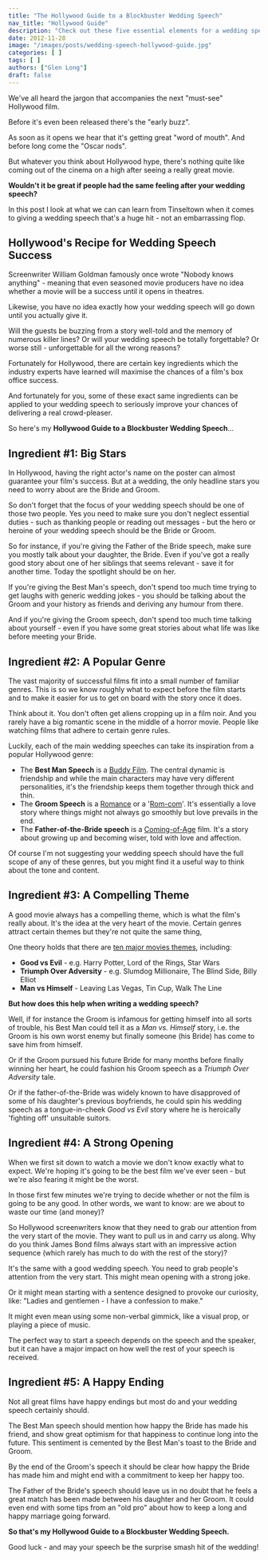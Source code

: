 ```yaml
---
title: "The Hollywood Guide to a Blockbuster Wedding Speech"
nav_title: "Hollywood Guide"
description: "Check out these five essential elements for a wedding speech that's a huge smash - not an embarrassing flop."
date: 2012-11-28
image: "/images/posts/wedding-speech-hollywood-guide.jpg"
categories: [ ]
tags: [ ]
authors: ["Glen Long"]
draft: false
---
```

We've all heard the jargon that accompanies the next "must-see" Hollywood film.

Before it's even been released there's the "early buzz".

As soon as it opens we hear that it's getting great "word of mouth". And before long come the "Oscar nods".

But whatever you think about Hollywood hype, there's nothing quite like coming out of the cinema on a high after seeing a really great movie.

**Wouldn't it be great if people had the same feeling after your wedding speech?**

In this post I look at what we can can learn from Tinseltown when it comes to giving a wedding speech that's a huge hit - not an embarrassing flop.

## Hollywood's Recipe for Wedding Speech Success

Screenwriter William Goldman famously once wrote "Nobody knows anything" - meaning that even seasoned movie producers have no idea whether a movie will be a success until it opens in theatres.

Likewise, you have no idea exactly how your wedding speech will go down until you actually give it.

Will the guests be buzzing from a story well-told and the memory of numerous killer lines? Or will your wedding speech be totally forgettable? Or worse still - unforgettable for all the wrong reasons?

Fortunately for Hollywood, there are certain key ingredients which the industry experts have learned will maximise the chances of a film's box office success.

And fortunately for you, some of these exact same ingredients can be applied to your wedding speech to seriously improve your chances of delivering a real crowd-pleaser.

So here's my **Hollywood Guide to a Blockbuster Wedding Speech**...

## Ingredient #1: Big Stars

In Hollywood, having the right actor's name on the poster can almost guarantee your film's success. But at a wedding, the only headline stars you need to worry about are the Bride and Groom.

So don't forget that the focus of your wedding speech should be one of those two people. Yes you need to make sure you don't neglect essential duties - such as thanking people or reading out messages - but the hero or heroine of your wedding speech should be the Bride or Groom.

So for instance, if you're giving the Father of the Bride speech, make sure you mostly talk about your daughter, the Bride. Even if you've got a really good story about one of her siblings that seems relevant - save it for another time. Today the spotlight should be on her.

If you're giving the Best Man's speech, don't spend too much time trying to get laughs with generic wedding jokes - you should be talking about the Groom and your history as friends and deriving any humour from there.

And if you're giving the Groom speech, don't spend too much time talking about yourself - even if you have some great stories about what life was like before meeting your Bride.

## Ingredient #2: A Popular Genre

The vast majority of successful films fit into a small number of familiar genres. This is so we know roughly what to expect before the film starts and to make it easier for us to get on board with the story once it does.

Think about it. You don't often get aliens cropping up in a film noir. And you rarely have a big romantic scene in the middle of a horror movie. People like watching films that adhere to certain genre rules.

Luckily, each of the main wedding speeches can take its inspiration from a popular Hollywood genre:

- The **Best Man Speech** is a [Buddy Film](http://en.wikipedia.org/wiki/Buddy_film). The central dynamic is friendship and while the main characters may have very different personalities, it's the friendship keeps them together through thick and thin.
- The **Groom Speech** is a [Romance](http://en.wikipedia.org/wiki/Romance_film) or a '[Rom-com](http://en.wikipedia.org/wiki/Romantic_comedy_film)'. It's essentially a love story where things might not always go smoothly but love prevails in the end.
- The **Father-of-the-Bride speech** is a [Coming-of-Age](http://en.wikipedia.org/wiki/Category:Coming-of-age_films) film. It's a story about growing up and becoming wiser, told with love and affection.

Of course I'm not suggesting your wedding speech should have the full scope of any of these genres, but you might find it a useful way to think about the tone and content.

## Ingredient #3: A Compelling Theme

A good movie always has a compelling theme, which is what the film's really about. It's the idea at the very heart of the movie. Certain genres attract certain themes but they're not quite the same thing,

One theory holds that there are [ten major movies themes](http://thescriptlab.com/screenwriting/story/development/1005-top-10-central-themes-in-film?q=%2Fscreenwriting%2Fstory%2Fdevelopment%2F1005-top-10-central-themes-in-film&showall=1), including:

- **Good vs Evil** - e.g. Harry Potter, Lord of the Rings, Star Wars
- **Triumph Over Adversity** - e.g. Slumdog Millionaire, The Blind Side, Billy Elliot
- **Man vs Himself** - Leaving Las Vegas, Tin Cup, Walk The Line

**But how does this help when writing a wedding speech?**

Well, if for instance the Groom is infamous for getting himself into all sorts of trouble, his Best Man could tell it as a *Man vs. Himself* story, i.e. the Groom is his own worst enemy but finally someone (his Bride) has come to save him from himself.

Or if the Groom pursued his future Bride for many months before finally winning her heart, he could fashion his Groom speech as a *Triumph Over Adversity* tale.

Or if the father-of-the-Bride was widely known to have disapproved of some of his daughter's previous boyfriends, he could spin his wedding speech as a tongue-in-cheek *Good vs Evil* story where he is heroically 'fighting off' unsuitable suitors.

## Ingredient #4: A Strong Opening

When we first sit down to watch a movie we don't know exactly what to expect. We're hoping it's going to be the best film we've ever seen - but we're also fearing it might be the worst.

In those first few minutes we're trying to decide whether or not the film is going to be any good. In other words, we want to know: are we about to waste our time (and money)?

So Hollywood screenwriters know that they need to grab our attention from the very start of the movie. They want to pull us in and carry us along. Why do you think James Bond films always start with an impressive action sequence (which rarely has much to do with the rest of the story)?

It's the same with a good wedding speech. You need to grab people's attention from the very start. This might mean opening with a strong joke.

Or it might mean starting with a sentence designed to provoke our curiosity, like: "Ladies and gentlemen - I have a confession to make."

It might even mean using some non-verbal gimmick, like a visual prop, or playing a piece of music.

The perfect way to start a speech depends on the speech and the speaker, but it can have a major impact on how well the rest of your speech is received.

## Ingredient #5: A Happy Ending

Not all great films have happy endings but most do and your wedding speech certainly should.

The Best Man speech should mention how happy the Bride has made his friend, and show great optimism for that happiness to continue long into the future. This sentiment is cemented by the Best Man's toast to the Bride and Groom.

By the end of the Groom's speech it should be clear how happy the Bride has made him and might end with a commitment to keep her happy too.

The Father of the Bride's speech should leave us in no doubt that he feels a great match has been made between his daughter and her Groom. It could even end with some tips from an "old pro" about how to keep a long and happy marriage going forward.

**So that's my Hollywood Guide to a Blockbuster Wedding Speech.**

Good luck - and may your speech be the surprise smash hit of the wedding!